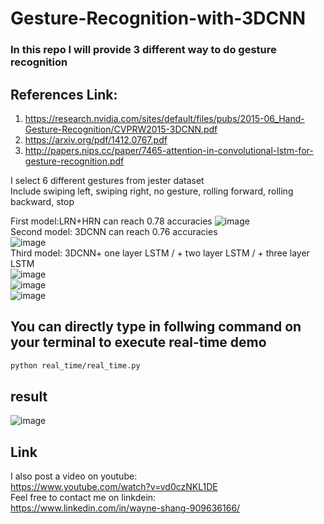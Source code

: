 # Gesture-Recognition-with-3DCNN

### In this repo I will provide 3 different way to do gesture recognition
## References Link:
1. https://research.nvidia.com/sites/default/files/pubs/2015-06_Hand-Gesture-Recognition/CVPRW2015-3DCNN.pdf
1. https://arxiv.org/pdf/1412.0767.pdf
1. http://papers.nips.cc/paper/7465-attention-in-convolutional-lstm-for-gesture-recognition.pdf

I select 6 different gestures from jester dataset   
Include swiping left, swiping right, no gesture, rolling forward, rolling backward, stop

First model:LRN+HRN can reach 0.78 accuracies
![image](https://github.com/waynshang/Gesture-Recognition-with-3DCNN/blob/master/Image/HRN%2BLRN.jpg)   
Second model: 3DCNN can reach 0.76 accuracies   
![image](https://github.com/waynshang/Gesture-Recognition-with-3DCNN/blob/master/Image/3DCNN.jpg)   
Third model: 3DCNN+ one layer LSTM / + two layer LSTM / + three layer LSTM   
![image](https://github.com/waynshang/Gesture-Recognition-with-3DCNN/blob/master/Image/3DCNN%2BLSTM.jpg)   
![image](https://github.com/waynshang/Gesture-Recognition-with-3DCNN/blob/master/Image/3DCNN%2B2LSTM.jpg)   
![image](https://github.com/waynshang/Gesture-Recognition-with-3DCNN/blob/master/Image/3DCNN%2B3LSTM.jpg)   


## You can directly type in follwing command on your terminal to execute real-time demo
```bash
python real_time/real_time.py
```
  
## result  
![image](https://github.com/waynshang/Gesture-Recognition-with-3DCNN/blob/master/Image/demo.JPG)

## Link
I also post a video on youtube:   
https://www.youtube.com/watch?v=vd0czNKL1DE   
Feel free to contact me on linkdein:   
https://www.linkedin.com/in/wayne-shang-909636166/
